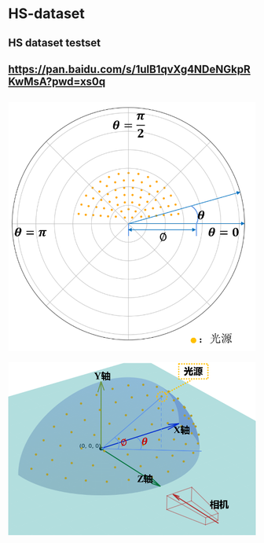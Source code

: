 # HS-dataset
## HS dataset testset
https://pan.baidu.com/s/1ulB1qvXg4NDeNGkpRKwMsA?pwd=xs0q 
---
![2D Direction](imgs/2d方向.png)
---
![3D Direction](imgs/3d方向.png)
